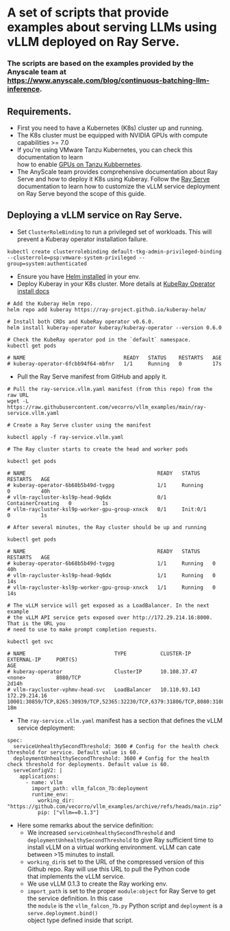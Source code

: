 #  A set of scripts that provide examples about serving LLMs using vLLM deployed on Ray Serve.

### The scripts are based on the examples provided by the Anyscale team at <br> https://www.anyscale.com/blog/continuous-batching-llm-inference.

## Requirements.

- First you need to have a Kubernetes (K8s) cluster up and running.
- The K8s cluster must be equipped with NVIDIA GPUs with compute capabilities >= 7.0
- If you're using VMware Tanzu Kubernetes, you can check this documentation to learn <br> how to enable [GPUs on Tanzu Kubbernetes](https://docs.vmware.com/en/VMware-Tanzu-Kubernetes-Grid/1.6/vmware-tanzu-kubernetes-grid-16/GUID-tanzu-k8s-clusters-hardware.html).
- The AnyScale team provides comprehensive documentation about Ray Serve and how to deploy it K8s using Kuberay. Follow  the [Ray Serve](https://docs.ray.io/en/latest/serve/index.html) 
documentation to learn how to customize the vLLM service deployment on Ray Serve beyond the scope of this guide.


## Deploying a vLLM service on Ray Serve.
- Set `ClusterRoleBinding` to run a privileged set of workloads. This will prevent a Kuberay operator installation failure.<br>
```
kubectl create clusterrolebinding default-tkg-admin-privileged-binding --clusterrole=psp:vmware-system-privileged --group=system:authenticated
```
- Ensure you have [Helm installed](https://helm.sh/docs/intro/install/) in your env.
- Deploy Kuberay in your K8s cluster. More details at [KubeRay Operator install docs](https://github.com/ray-project/kuberay/blob/master/helm-chart/kuberay-operator/README.md)
````
# Add the Kuberay Helm repo.
helm repo add kuberay https://ray-project.github.io/kuberay-helm/

# Install both CRDs and KubeRay operator v0.6.0.
helm install kuberay-operator kuberay/kuberay-operator --version 0.6.0

# Check the KubeRay operator pod in the `default` namespace.
kubectl get pods

# NAME                                READY   STATUS    RESTARTS   AGE
# kuberay-operator-6fcbb94f64-mbfnr   1/1     Running   0          17s
````
- Pull the Ray Serve manifest from GitHub and apply it.
````
# Pull the ray-service.vllm.yaml manifest (from this repo) from the raw URL 
wget -L https://raw.githubusercontent.com/vecorro/vllm_examples/main/ray-service.vllm.yaml

# Create a Ray Serve cluster using the manifest

kubectl apply -f ray-service.vllm.yaml

# The Ray cluster starts to create the head and worker pods

kubectl get pods

# NAME                                           READY   STATUS              RESTARTS   AGE
# kuberay-operator-6b68b5b49d-tvgpg              1/1     Running             0          40h
# vllm-raycluster-ksl9p-head-9q6dx               0/1     ContainerCreating   0          1s
# vllm-raycluster-ksl9p-worker-gpu-group-xnxck   0/1     Init:0/1            0          1s

# After several minutes, the Ray cluster should be up and running

kubectl get pods

# NAME                                           READY   STATUS    RESTARTS   AGE
# kuberay-operator-6b68b5b49d-tvgpg              1/1     Running   0          40h
# vllm-raycluster-ksl9p-head-9q6dx               1/1     Running   0          14s
# vllm-raycluster-ksl9p-worker-gpu-group-xnxck   1/1     Running   0          14s

# The vLLM service will get exposed as a LoadBalancer. In the next example
# the vLLM API service gets exposed over http://172.29.214.16:8000. That is the URL you
# need to use to make prompt completion requests.

kubectl get svc

# NAME                             TYPE           CLUSTER-IP      EXTERNAL-IP     PORT(S)                                                                                       AGE
# kuberay-operator                 ClusterIP      10.108.37.47    <none>          8080/TCP                                                                                      2d14h
# vllm-raycluster-vphmv-head-svc   LoadBalancer   10.110.93.143   172.29.214.16   10001:30859/TCP,8265:30939/TCP,52365:32230/TCP,6379:31806/TCP,8080:31088/TCP,8000:31758/TCP   18m
````

- The `ray-service.vllm.yaml` manifest has a section that defines the vLLM service deployment:
````
spec:
  serviceUnhealthySecondThreshold: 3600 # Config for the health check threshold for service. Default value is 60.
  deploymentUnhealthySecondThreshold: 3600 # Config for the health check threshold for deployments. Default value is 60.
  serveConfigV2: |
    applications:
      - name: vllm
        import_path: vllm_falcon_7b:deployment
        runtime_env:
          working_dir: "https://github.com/vecorro/vllm_examples/archive/refs/heads/main.zip"
          pip: ["vllm==0.1.3"]
````
- Here some remarks about the service definition:
    - We increased `serviceUnhealthySecondThreshold` and `deploymentUnhealthySecondThreshold` to give Ray sufficient time
  to install vLLM on a virtual working environment. vLLM can cate between >15 minutes to install.
    - `working_dir`is set to the URL of the compressed version of this Github repo. Ray will use this URL to pull the Python code<br>
  that implements the vLLM service.
    - We use vLLM 0.1.3 to create the Ray working env.
    - `import_path` is set to the proper `module:object` for Ray Serve to get the service definition. In this case <br>
  the `module` is the `vllm_falcon_7b.py` Python script and `deployment` is a `serve.deployment.bind()`<br>
  object type defined inside that script.